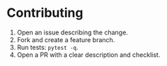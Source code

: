 # Contributing

1. Open an issue describing the change.
2. Fork and create a feature branch.
3. Run tests: `pytest -q`.
4. Open a PR with a clear description and checklist.
